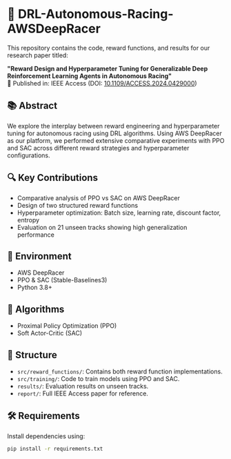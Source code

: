# 🏁 DRL-Autonomous-Racing-AWSDeepRacer

This repository contains the code, reward functions, and results for our research paper titled:

**"Reward Design and Hyperparameter Tuning for Generalizable Deep Reinforcement Learning Agents in Autonomous Racing"**  
📄 Published in: IEEE Access (DOI: [10.1109/ACCESS.2024.0429000](https://doi.org/10.1109/ACCESS.2024.0429000))

## 📚 Abstract

We explore the interplay between reward engineering and hyperparameter tuning for autonomous racing using DRL algorithms. Using AWS DeepRacer as our platform, we performed extensive comparative experiments with PPO and SAC across different reward strategies and hyperparameter configurations.

## 🔍 Key Contributions

- Comparative analysis of PPO vs SAC on AWS DeepRacer
- Design of two structured reward functions
- Hyperparameter optimization: Batch size, learning rate, discount factor, entropy
- Evaluation on 21 unseen tracks showing high generalization performance

## 🚗 Environment

- AWS DeepRacer
- PPO & SAC (Stable-Baselines3)
- Python 3.8+

## 🧠 Algorithms

- Proximal Policy Optimization (PPO)
- Soft Actor-Critic (SAC)

## 📁 Structure

- `src/reward_functions/`: Contains both reward function implementations.
- `src/training/`: Code to train models using PPO and SAC.
- `results/`: Evaluation results on unseen tracks.
- `report/`: Full IEEE Access paper for reference.

## 🛠 Requirements

Install dependencies using:

```bash
pip install -r requirements.txt

